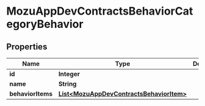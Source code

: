 
# MozuAppDevContractsBehaviorCategoryBehavior

## Properties
Name | Type | Description | Notes
------------ | ------------- | ------------- | -------------
**id** | **Integer** |  |  [optional]
**name** | **String** |  |  [optional]
**behaviorItems** | [**List&lt;MozuAppDevContractsBehaviorItem&gt;**](MozuAppDevContractsBehaviorItem.md) |  |  [optional]



